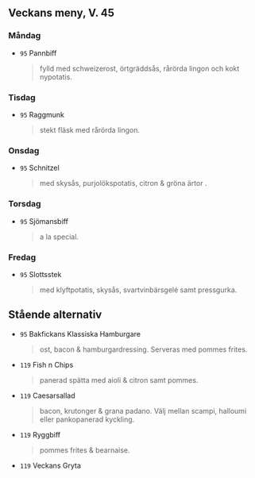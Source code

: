 ## Veckans meny, V. 45

### Måndag 

* `95` Pannbiff
  > fylld med schweizerost, örtgräddsås, rårörda lingon och kokt nypotatis. 
 
  


### Tisdag

* `95` Raggmunk
  > stekt fläsk med rårörda lingon.
  


### Onsdag

* `95` Schnitzel
  > med skysås, purjolökspotatis, citron & gröna ärtor .



### Torsdag

* `95` Sjömansbiff 
  > a la special. 


### Fredag

* `95` Slottsstek
  > med klyftpotatis, skysås, svartvinbärsgelé samt pressgurka.


## Stående alternativ

* `95` Bakfickans Klassiska Hamburgare
  > ost, bacon & hamburgardressing. Serveras med pommes frites.

* `119` Fish n Chips   
  >  panerad spätta med aioli & citron samt pommes.
* `119` Caesarsallad
  > bacon, krutonger & grana padano. Välj mellan scampi, halloumi eller pankopanerad kyckling.
  
* `119` Ryggbiff
  > pommes frites & bearnaise.

* `119` Veckans Gryta 
  > 

